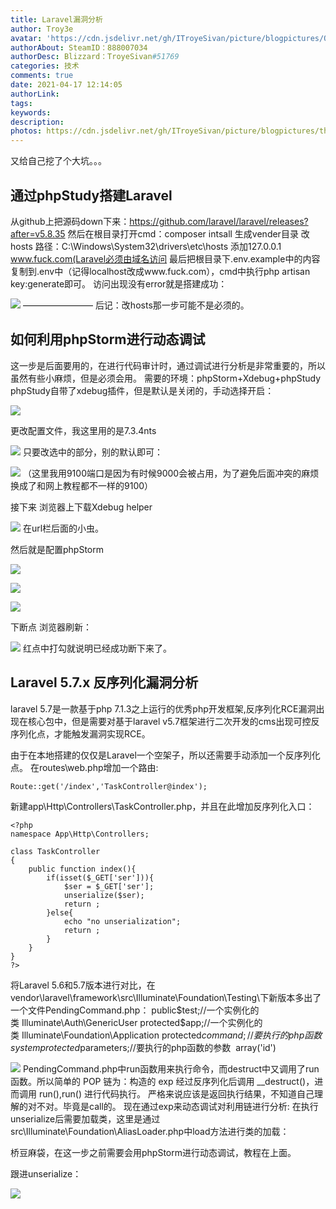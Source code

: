 ```yaml
---
title: Laravel漏洞分析
author: Troy3e
avatar: 'https://cdn.jsdelivr.net/gh/ITroyeSivan/picture/blogpictures/QQ%E5%9B%BE%E7%89%8720210308190505.jpg'
authorAbout: SteamID：888007034
authorDesc: Blizzard：TroyeSivan#51769
categories: 技术
comments: true
date: 2021-04-17 12:14:05
authorLink:
tags:
keywords:
description:
photos: https://cdn.jsdelivr.net/gh/ITroyeSivan/picture/blogpictures/thumb-1920-1140593.jpg
---
```

又给自己挖了个大坑。。。

## 通过phpStudy搭建Laravel
从github上把源码down下来：https://github.com/laravel/laravel/releases?after=v5.8.35
然后在根目录打开cmd：composer intsall 生成vender目录
改hosts 路径：C:\Windows\System32\drivers\etc\hosts
添加127.0.0.1 www.fuck.com(Laravel必须由域名访问
最后把根目录下.env.example中的内容复制到.env中（记得localhost改成www.fuck.com），cmd中执行php artisan key:generate即可。
访问出现没有error就是搭建成功：

![](https://cdn.jsdelivr.net/gh/ITroyeSivan/picture/blogpictures/20210417221038.png)
————————
后记：改hosts那一步可能不是必须的。
## 如何利用phpStorm进行动态调试
这一步是后面要用的，在进行代码审计时，通过调试进行分析是非常重要的，所以虽然有些小麻烦，但是必须会用。
需要的环境：phpStorm+Xdebug+phpStudy
phpStudy自带了xdebug插件，但是默认是关闭的，手动选择开启：

![](https://cdn.jsdelivr.net/gh/ITroyeSivan/picture/blogpictures/20210418141556.png)

更改配置文件，我这里用的是7.3.4nts

![](https://cdn.jsdelivr.net/gh/ITroyeSivan/picture/blogpictures/20210418141751.png)
只要改选中的部分，别的默认即可：

![](https://cdn.jsdelivr.net/gh/ITroyeSivan/picture/blogpictures/20210418141902.png)
（这里我用9100端口是因为有时候9000会被占用，为了避免后面冲突的麻烦换成了和网上教程都不一样的9100）

接下来 浏览器上下载Xdebug helper

![](https://cdn.jsdelivr.net/gh/ITroyeSivan/picture/blogpictures/20210418142135.png)
在url栏后面的小虫。

然后就是配置phpStorm

![](https://cdn.jsdelivr.net/gh/ITroyeSivan/picture/blogpictures/20210418143756.png)

![](https://cdn.jsdelivr.net/gh/ITroyeSivan/picture/blogpictures/20210418143825.png)

![](https://cdn.jsdelivr.net/gh/ITroyeSivan/picture/blogpictures/20210418143904.png)

下断点 浏览器刷新：

![](https://cdn.jsdelivr.net/gh/ITroyeSivan/picture/blogpictures/20210418144030.png)
红点中打勾就说明已经成功断下来了。
## Laravel 5.7.x 反序列化漏洞分析
laravel 5.7是一款基于php 7.1.3之上运行的优秀php开发框架,反序列化RCE漏洞出现在核心包中，但是需要对基于laravel v5.7框架进行二次开发的cms出现可控反序列化点，才能触发漏洞实现RCE。

由于在本地搭建的仅仅是Laravel一个空架子，所以还需要手动添加一个反序列化点。
在routes\web.php增加一个路由:

    Route::get('/index','TaskController@index');

新建app\Http\Controllers\TaskController.php，并且在此增加反序列化入口：

    <?php
    namespace App\Http\Controllers;
    
    class TaskController
    {
        public function index(){
            if(isset($_GET['ser'])){
                $ser = $_GET['ser'];
                unserialize($ser);
                return ;
            }else{
                echo "no unserialization";
                return ;
            }
        }
    }
    ?>
将Laravel 5.6和5.7版本进行对比，在vendor\laravel\framework\src\Illuminate\Foundation\Testing\下新版本多出了一个文件PendingCommand.php：
public$test;//一个实例化的类 Illuminate\Auth\GenericUser
protected$app;//一个实例化的类 Illuminate\Foundation\Application
protected$command;//要执行的php函数 system
protected$parameters;//要执行的php函数的参数  array('id')

![](https://cdn.jsdelivr.net/gh/ITroyeSivan/picture/blogpictures/20210417225934.png)
PendingCommand.php中run函数用来执行命令，而destruct中又调用了run函数。所以简单的 POP 链为：构造的 exp 经过反序列化后调用 __destruct()，进而调用 run(),run() 进行代码执行。
严格来说应该是返回执行结果，不知道自己理解的对不对。毕竟是call的。
现在通过exp来动态调试对利用链进行分析:
在执行unserialize后需要加载类，这里是通过src\Illuminate\Foundation\AliasLoader.php中load方法进行类的加载：

桥豆麻袋，在这一步之前需要会用phpStorm进行动态调试，教程在上面。

跟进unserialize：

![](https://cdn.jsdelivr.net/gh/ITroyeSivan/picture/blogpictures/20210418144310.png)
